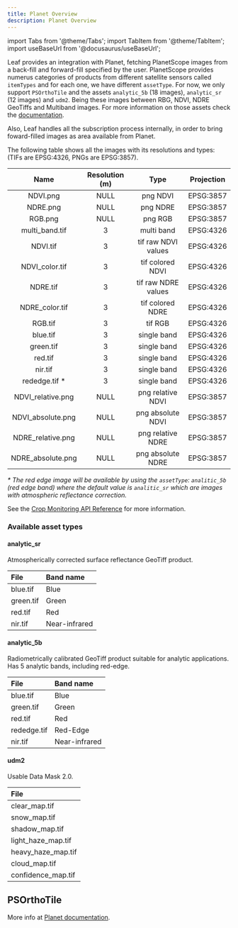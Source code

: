```yaml
---
title: Planet Overview
description: Planet Overview
---
```


import Tabs from '@theme/Tabs';
import TabItem from '@theme/TabItem';
import useBaseUrl from '@docusaurus/useBaseUrl';


<p align='justify'>

Leaf provides an integration with Planet, fetching PlanetScope images from a back-fill and forward-fill specified by 
the user. PlanetScope provides numerus categories of products from different satellite sensors 
called `itemTypes`  and 
for each one, we have different `assetType`. For now, we only support
`PSOrthoTile`  and the assets `analytic_5b`  (18 images), `analytic_sr` (12 images)  and `udm2`. Being these images 
between RBG, NDVI, NDRE GeoTiffs and Multiband images. For more information on those assets check the 
[documentation](https://developers.planet.com/docs/data/psorthotile/#available-asset-types).


Also, Leaf handles all the subscription process internally, in order to bring foward-filled images as area 
available from Planet. 

The following table shows all the images with its resolutions and types:
(TIFs are EPSG:4326, PNGs are EPSG:3857).

</p>

|       Name        | Resolution (m) |        Type         | Projection |
|:-----------------:|:--------------:|:-------------------:|:----------:|
|     NDVI.png      |      NULL      |      png NDVI       | EPSG:3857  |
|     NDRE.png      |      NULL      |      png NDRE       | EPSG:3857  |
|      RGB.png      |      NULL      |       png RGB       | EPSG:3857  |
|  multi_band.tif   |       3        |     multi  band     | EPSG:4326  |
|     NDVI.tif      |       3        | tif raw NDVI values | EPSG:4326  |
|  NDVI_color.tif   |       3        |  tif colored NDVI   | EPSG:4326  |
|     NDRE.tif      |       3        | tif raw NDRE values | EPSG:4326  |
|  NDRE_color.tif   |       3        |  tif colored NDRE   | EPSG:4326  |
|      RGB.tif      |       3        |       tif RGB       | EPSG:4326  |
|     blue.tif      |       3        |     single band     | EPSG:4326  |
|     green.tif     |       3        |     single band     | EPSG:4326  |
|      red.tif      |       3        |     single band     | EPSG:4326  |
|      nir.tif      |       3        |     single band     | EPSG:4326  |
|   rededge.tif *   |       3        |     single band     | EPSG:4326  |
| NDVI_relative.png |      NULL      |  png relative NDVI  | EPSG:3857  |
| NDVI_absolute.png |      NULL      |  png absolute NDVI  | EPSG:3857  |
| NDRE_relative.png |      NULL      |  png relative NDRE  | EPSG:3857  |
| NDRE_absolute.png |      NULL      |  png absolute NDRE  | EPSG:3857  |

<p align='justify'>

_* The red edge image will be available by using the `assetType`: `analitic_5b` (red edge band) where the default value is 
`analitic_sr` which are images with atmospheric reflectance correction._

See the [Crop Monitoring API Reference][crop_monitoring_endpoints] for more information.

</p>

[crop_monitoring_endpoints]: crop_monitoring_endpoints.md

### Available asset types

#### analytic_sr

Atmospherically corrected surface reflectance GeoTiff product.

| File           | Band name      |
|:---------------|:---------------|
| blue.tif       | Blue           |
| green.tif      | Green          |
| red.tif        | Red            |
| nir.tif        | Near-infrared  |


#### analytic_5b

<p align='justify'>

Radiometrically calibrated GeoTiff product suitable for analytic applications. Has 5 analytic bands, including red-edge.

</p>

| File           | Band name      |
|:---------------|:---------------|
| blue.tif       | Blue           |
| green.tif      | Green          |
| red.tif        | Red            |
| rededge.tif    | Red-Edge       |
| nir.tif        | Near-infrared  |

#### udm2
Usable Data Mask 2.0.

| File               |
|:-------------------|
| clear_map.tif      |
| snow_map.tif       |
| shadow_map.tif     |
| light_haze_map.tif |
| heavy_haze_map.tif |
| cloud_map.tif      |
| confidence_map.tif |

## PSOrthoTile
More info at [Planet documentation][planet_psorthotile].

[planet_psorthotile]: https://developers.planet.com/docs/data/psorthotile/

